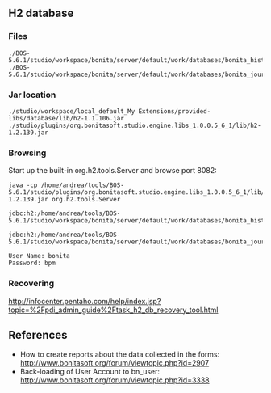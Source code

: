## H2 database ##

### Files ###
```
./BOS-5.6.1/studio/workspace/bonita/server/default/work/databases/bonita_history.db.h2.db
./BOS-5.6.1/studio/workspace/bonita/server/default/work/databases/bonita_journal.db.h2.db
```


### Jar location ###
```
./studio/workspace/local_default_My Extensions/provided-libs/database/lib/h2-1.1.106.jar
./studio/plugins/org.bonitasoft.studio.engine.libs_1.0.0.5_6_1/lib/h2-1.2.139.jar
```

### Browsing ###

Start up the built-in org.h2.tools.Server and browse port 8082:
```
java -cp /home/andrea/tools/BOS-5.6.1/studio/plugins/org.bonitasoft.studio.engine.libs_1.0.0.5_6_1/lib/h2-1.2.139.jar org.h2.tools.Server

jdbc:h2:/home/andrea/tools/BOS-5.6.1/studio/workspace/bonita/server/default/work/databases/bonita_history.db

jdbc:h2:/home/andrea/tools/BOS-5.6.1/studio/workspace/bonita/server/default/work/databases/bonita_journal.db

User Name: bonita
Password: bpm
```

### Recovering ###
http://infocenter.pentaho.com/help/index.jsp?topic=%2Fpdi_admin_guide%2Ftask_h2_db_recovery_tool.html

## References ##

  * How to create reports about the data collected in the forms: http://www.bonitasoft.org/forum/viewtopic.php?id=2907
  * Back-loading of User Account to bn\_user: http://www.bonitasoft.org/forum/viewtopic.php?id=3338